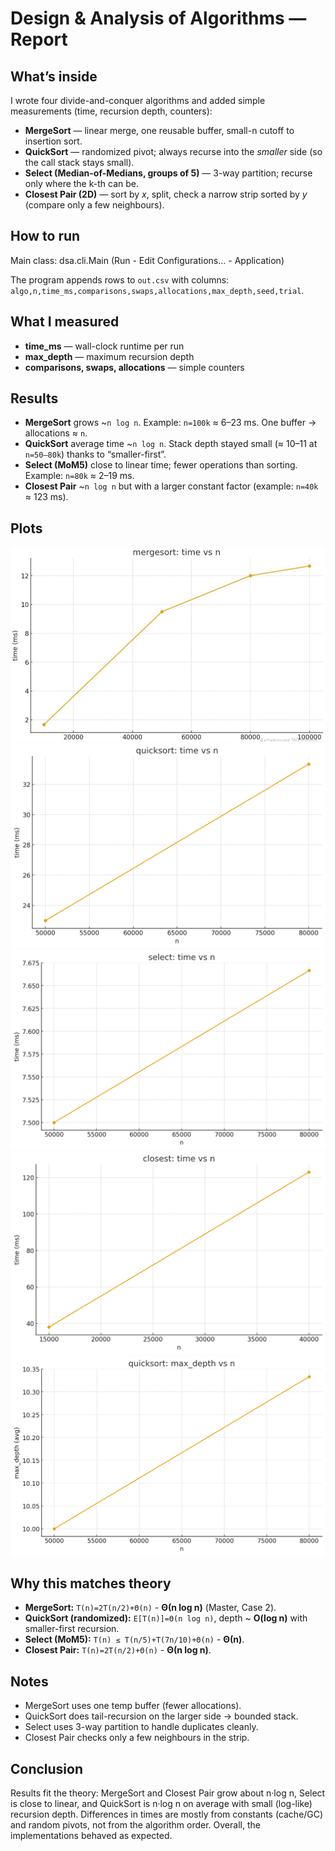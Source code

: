 # Design & Analysis of Algorithms — Report

## What’s inside
I wrote four divide-and-conquer algorithms and added simple measurements (time, recursion depth, counters):
- **MergeSort** — linear merge, one reusable buffer, small-n cutoff to insertion sort.
- **QuickSort** — randomized pivot; always recurse into the *smaller* side (so the call stack stays small).
- **Select (Median-of-Medians, groups of 5)** — 3-way partition; recurse only where the k-th can be.
- **Closest Pair (2D)** — sort by *x*, split, check a narrow strip sorted by *y* (compare only a few neighbours).

## How to run
Main class: dsa.cli.Main  (Run - Edit Configurations… - Application)

The program appends rows to `out.csv` with columns:
`algo,n,time_ms,comparisons,swaps,allocations,max_depth,seed,trial`.

## What I measured
- **time_ms** — wall-clock runtime per run
- **max_depth** — maximum recursion depth
- **comparisons, swaps, allocations** — simple counters

## Results 
- **MergeSort** grows ~`n log n`. Example: `n=100k` ≈ 6–23 ms. One buffer → allocations ≈ `n`.
- **QuickSort** average time ~`n log n`. Stack depth stayed small (≈ 10–11 at `n=50–80k`) thanks to “smaller-first”.
- **Select (MoM5)** close to linear time; fewer operations than sorting. Example: `n=80k` ≈ 2–19 ms.
- **Closest Pair** ~`n log n` but with a larger constant factor (example: `n=40k` ≈ 123 ms).

## Plots 
![MergeSort time](imgs/mergesort.jpg)
![QuickSort time](imgs/time_quicksort.png)
![Select time](imgs/time_select.png)
![Closest time](imgs/time_closest.png)
![QuickSort depth](imgs/depth_quicksort.png)

## Why this matches theory
- **MergeSort:** `T(n)=2T(n/2)+Θ(n)` - **Θ(n log n)** (Master, Case 2).
- **QuickSort (randomized):** `E[T(n)]=Θ(n log n)`, depth ~ **O(log n)** with smaller-first recursion.
- **Select (MoM5):** `T(n) ≤ T(n/5)+T(7n/10)+Θ(n)` - **Θ(n)**.
- **Closest Pair:** `T(n)=2T(n/2)+Θ(n)` - **Θ(n log n)**.

## Notes
- MergeSort uses one temp buffer (fewer allocations).
- QuickSort does tail-recursion on the larger side → bounded stack.
- Select uses 3-way partition to handle duplicates cleanly.
- Closest Pair checks only a few neighbours in the strip.

## Conclusion
Results fit the theory: MergeSort and Closest Pair grow about n·log n, Select is close to linear, and QuickSort is n·log n on average with small (log-like) recursion depth. Differences in times are mostly from constants (cache/GC) and random pivots, not from the algorithm order. Overall, the implementations behaved as expected.